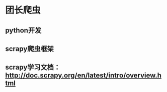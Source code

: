 # 团长爬虫

## python开发

## scrapy爬虫框架

## scrapy学习文档：http://doc.scrapy.org/en/latest/intro/overview.html